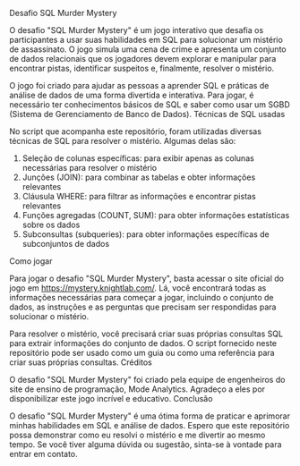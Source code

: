 Desafio SQL Murder Mystery

O desafio "SQL Murder Mystery" é um jogo interativo que desafia os participantes a usar suas habilidades em SQL para solucionar um mistério de assassinato. O jogo simula uma cena de crime e apresenta um conjunto de dados relacionais que os jogadores devem explorar e manipular para encontrar pistas, identificar suspeitos e, finalmente, resolver o mistério.

O jogo foi criado para ajudar as pessoas a aprender SQL e práticas de análise de dados de uma forma divertida e interativa. Para jogar, é necessário ter conhecimentos básicos de SQL e saber como usar um SGBD (Sistema de Gerenciamento de Banco de Dados).
Técnicas de SQL usadas

No script que acompanha este repositório, foram utilizadas diversas técnicas de SQL para resolver o mistério. Algumas delas são:

   1. Seleção de colunas específicas: para exibir apenas as colunas necessárias para resolver o mistério
   2. Junções (JOIN): para combinar as tabelas e obter informações relevantes
   3. Cláusula WHERE: para filtrar as informações e encontrar pistas relevantes
   4. Funções agregadas (COUNT, SUM): para obter informações estatísticas sobre os dados
   5. Subconsultas (subqueries): para obter informações específicas de subconjuntos de dados

Como jogar

Para jogar o desafio "SQL Murder Mystery", basta acessar o site oficial do jogo em https://mystery.knightlab.com/. Lá, você encontrará todas as informações necessárias para começar a jogar, incluindo o conjunto de dados, as instruções e as perguntas que precisam ser respondidas para solucionar o mistério.

Para resolver o mistério, você precisará criar suas próprias consultas SQL para extrair informações do conjunto de dados. O script fornecido neste repositório pode ser usado como um guia ou como uma referência para criar suas próprias consultas.
Créditos

O desafio "SQL Murder Mystery" foi criado pela equipe de engenheiros do site de ensino de programação, Mode Analytics. Agradeço a eles por disponibilizar este jogo incrível e educativo.
Conclusão

O desafio "SQL Murder Mystery" é uma ótima forma de praticar e aprimorar minhas habilidades em SQL e análise de dados. Espero que este repositório possa demonstrar como eu resolvi o mistério e me divertir ao mesmo tempo. Se você tiver alguma dúvida ou sugestão, sinta-se à vontade para entrar em contato.
